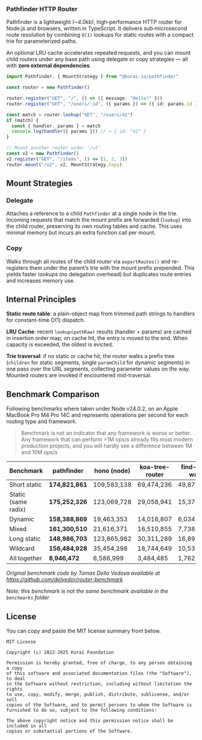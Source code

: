 ### Pathfinder HTTP Router

Pathfinder is a lightweight _(~4.0kb)_, high‑performance HTTP router for Node.js and browsers,
written in TypeScript. It delivers sub‑microsecond route resolution by combining `O(1)`
lookups for static routes with a compact trie for parameterized paths.

An optional LRU cache accelerates repeated requests, and you can mount child
routers under any base path using delegate or copy strategies — all
with **zero external dependencies**.

```ts
import Pathfinder, { MountStrategy } from "@kurai-io/pathfinder"

const router = new Pathfinder()

router.register("GET", "/", () => ({ message: "Hello!" }))
router.register("GET", "/users/:id", ({ params }) => ({ id: params.id }))

const match = router.lookup("GET", "/users/42")
if (match) {
  const { handler, params } = match
  console.log(handler({ params })) // → { id: "42" }
}

// Mount another router under '/v2'
const v2 = new Pathfinder()
v2.register("GET", "/items", () => [1, 2, 3])
router.mount("/v2", v2, MountStrategy.Copy)
```

## Mount Strategies

### Delegate

Attaches a reference to a child `Pathfinder` at a single node in the trie.
Incoming requests that match the mount prefix are forwarded (`lookup`) into the child
router, preserving its own routing tables and cache. This uses minimal memory but
incurs an extra function call per mount.

### Copy

Walks through all routes of the child router via `exportRoutes()` and re-registers
them under the parent’s trie with the mount prefix prepended. This yields faster
lookups (no delegation overhead) but duplicates route entries and increases memory use.

## Internal Principles

**Static route table**: a plain-object map from trimmed path strings to handlers for constant-time O(1) dispatch.

**LRU Cache**: recent `lookup(pathRaw)` results (handler + params) are cached in insertion order map; on cache hit, the
entry is moved to the end. When capacity is exceeded, the oldest is evicted.

**Trie traversal**: if no static or cache hit, the router walks a prefix tree (`children` for static segments, single
`paramChild` for dynamic segments) in one pass over the URL segments, collecting parameter values on the way. Mounted
routers are invoked if encountered mid-traversal.

## Benchmark Comparison

Following benchmarks where taken under Node v24.0.2, on an Apple MacBook Pro M4 Pro 14C and represents 
operations per second for each routing type and framework.

> Benchmark is not an indicator that any framework is worse or better. Any framework that
can perform >1M ops/s already fits most modern production projects, and you will hardly
see a difference between 1M and 10M ops/s

| Benchmark           | pathfinder      | hono (node) | koa-tree-router | find-my-way |
|---------------------|-----------------|-------------|-----------------|-------------|
| Short static        | **174,821,861** | 109,583,138 | 69,474,236      | 49,879,976  |
| Static (same radix) | **175,252,326** | 123,069,728 | 29,058,941      | 15,376,204  |
| Dynamic             | **158,388,869** | 19,463,353  | 14,016,807      | 6,034,499   |
| Mixed               | **161,300,510** | 21,616,371  | 16,510,855      | 7,738,542   |
| Long static         | **148,986,703** | 123,865,982 | 30,311,289      | 16,897,184  |
| Wildcard            | **156,484,928** | 35,454,298  | 18,744,649      | 10,537,618  |
| All together        | **8,946,472**   | 6,586,999   | 3,484,485       | 1,762,148   |

_Original benchmark code by Tomas Della Vedova available at https://github.com/delvedor/router-benchmark_


_Note: this benchmark is not the same benchmark available in the `benchmarks` folder_

## License

You can copy and paste the MIT license summary from below.

```text
MIT License

Copyright (c) 2022-2025 Kurai Foundation

Permission is hereby granted, free of charge, to any person obtaining a copy
of this software and associated documentation files (the "Software"), to deal
in the Software without restriction, including without limitation the rights
to use, copy, modify, merge, publish, distribute, sublicense, and/or sell
copies of the Software, and to permit persons to whom the Software is
furnished to do so, subject to the following conditions:

The above copyright notice and this permission notice shall be included in all
copies or substantial portions of the Software.
```
